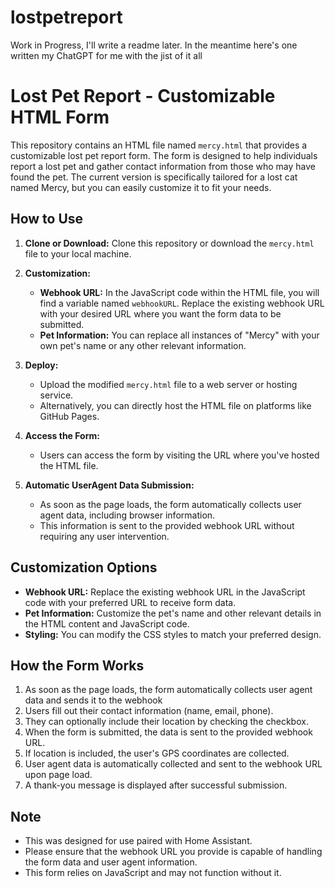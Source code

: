 # lostpetreport
Work in Progress, I'll write a readme later. In the meantime here's one written my ChatGPT for me with the jist of it all

# Lost Pet Report - Customizable HTML Form

This repository contains an HTML file named `mercy.html` that provides a customizable lost pet report form. The form is designed to help individuals report a lost pet and gather contact information from those who may have found the pet. The current version is specifically tailored for a lost cat named Mercy, but you can easily customize it to fit your needs.

## How to Use

1. **Clone or Download:** Clone this repository or download the `mercy.html` file to your local machine.

2. **Customization:**
   - **Webhook URL:** In the JavaScript code within the HTML file, you will find a variable named `webhookURL`. Replace the existing webhook URL with your desired URL where you want the form data to be submitted.
   - **Pet Information:** You can replace all instances of "Mercy" with your own pet's name or any other relevant information.

3. **Deploy:**
   - Upload the modified `mercy.html` file to a web server or hosting service.
   - Alternatively, you can directly host the HTML file on platforms like GitHub Pages.

4. **Access the Form:**
   - Users can access the form by visiting the URL where you've hosted the HTML file. 

5. **Automatic UserAgent Data Submission:**
   - As soon as the page loads, the form automatically collects user agent data, including browser information.
   - This information is sent to the provided webhook URL without requiring any user intervention.

## Customization Options

- **Webhook URL:** Replace the existing webhook URL in the JavaScript code with your preferred URL to receive form data.
- **Pet Information:** Customize the pet's name and other relevant details in the HTML content and JavaScript code.
- **Styling:** You can modify the CSS styles to match your preferred design.

## How the Form Works

1. As soon as the page loads, the form automatically collects user agent data and sends it to the webhook
2. Users fill out their contact information (name, email, phone).
3. They can optionally include their location by checking the checkbox.
4. When the form is submitted, the data is sent to the provided webhook URL.
5. If location is included, the user's GPS coordinates are collected.
6. User agent data is automatically collected and sent to the webhook URL upon page load.
7. A thank-you message is displayed after successful submission.

## Note

- This was designed for use paired with Home Assistant.
- Please ensure that the webhook URL you provide is capable of handling the form data and user agent information.
- This form relies on JavaScript and may not function without it.

